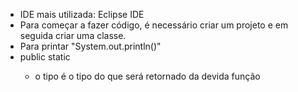 - IDE mais utilizada: Eclipse IDE
- Para começar a fazer código, é necessário criar um projeto e em seguida criar uma classe.
- Para printar "System.out.println()"
- public static <type> 
	- o tipo é o tipo do que será retornado da devida função
